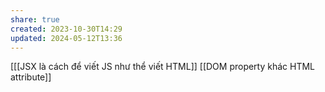 ```yaml
---
share: true
created: 2023-10-30T14:29
updated: 2024-05-12T13:36
---
```

[[[JSX là cách để viết JS như thể viết HTML]]
[[DOM property khác HTML attribute]]